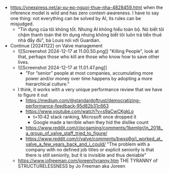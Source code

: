 - https://vnexpress.net/ai-xu-ep-nguoi-thue-nha-4828459.html when the inference model is wild and has zero context-awareness. I have to say one thing: not everything can be solved by AI, its rules can be misjudged.
	- "Tín dụng của tôi không tốt. Nhưng AI không hiểu toàn bộ. Nó biết tôi chậm thanh toán thẻ tín dụng nhưng không biết tôi luôn trả tiền thuê nhà đầy đủ", bà Louis nói với Guardian.
- Continue [20241122] on Valve management 
	- ![[Screenshot 2024-12-17 at 11.00.50.png]] "Killing People", look at that, perhaps those who kill are those who know how to save other lives.
	- ![[Screenshot 2024-12-17 at 11.01.47.png]]
		- "For “senior” people at most companies, accumulating more power and/or money over time happens by adopting a more hierarchical culture."
	- I think, it works with a very unique performance review that we have to figure it out
		- https://medium.com/@standardoftrust/democratizing-performance-feedback-95d82b31c663
		- https://www.youtube.com/watch?v=s9aCwCKgkLo
			- t=10:42 stack ranking, Microsoft once dropped it
			- Google made a terrible when they hid the dislike count
		- https://www.reddit.com/r/pcgaming/comments/1bemlgr/in_2018_a_group_of_valve_staff_tried_to_figure/
		- https://www.reddit.com/r/valve/comments/bwxp6g/i_worked_at_valve_a_few_years_back_and_i_could/ "The problem with a company with no defined job titles or explicit seniority is that there is still seniority, but it is invisible and thus deniable"
	- https://www.jofreeman.com/joreen/tyranny.htm THE TYRANNY of STRUCTURELESSNESS by Jo Freeman aka Joreen
